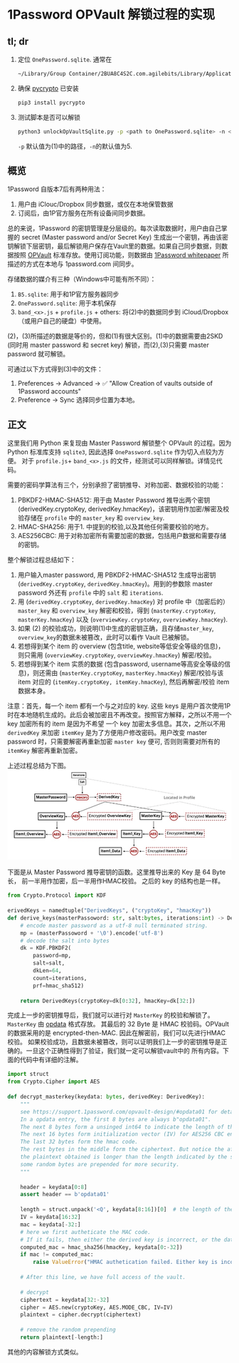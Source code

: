 # 1Password OPVault 解锁过程的实现

## tl; dr

1. 定位 `OnePassword.sqlite`. 通常在

    ```bash
    ~/Library/Group Container/2BUA8C4S2C.com.agilebits/Library/Application Support/1Password/Data/
    ```

2. 确保 [pycrypto][pycrypto] 已安装

    ```bash
    pip3 install pycrypto
    ```

3. 测试脚本是否可以解锁

    ```bash
    python3 unlockOpVaultSqlite.py -p <path to OnePassword.sqlite> -n <number of items to reveal>
    ```
    
    `-p` 默认值为(1)中的路径，`-n`的默认值为5.

## 概览

1Password 自版本7后有两种用法：

1. 用户由 iClouc/Dropbox 同步数据，或仅在本地保管数据
2. 订阅后，由1P官方服务在所有设备间同步数据。

总的来说，1Password 的密钥管理是分层级的。每次读取数据时，用户由自己掌握的 secret (Master password and/or Secret Key)
生成出一个密钥，再由该密钥解锁下层密钥，最后解锁用户保存在Vault里的数据。如果自己同步数据，则数据按照 [OPVault][OPVault Design]
标准存放。使用订阅功能，则数据由 [1Password whitepaper][whitepaper] 所描述的方式在本地与 1password.com 间同步。

存储数据的媒介有三种（Windows中可能有所不同）：

1. `B5.sqlite`: 用于和1P官方服务器同步
2. `OnePassword.sqlite`: 用于本机保存
3. `band_<x>.js` + `profile.js` + others: 将(2)中的数据同步到 iCloud/Dropbox（或用户自己的硬盘）中使用。

(2)，(3)所描述的数据是等价的，但和(1)有很大区别。(1)中的数据需要由2SKD (同时用 master password 和 secret key) 解锁，而(2),(3)只需要 master password 就可解锁。

可通过以下方式得到(3)中的文件：

1. Preferences -> Advanced -> ✅ "Allow Creation of vaults outside of 1Password accounts" 
2. Preference -> Sync 选择同步位置为本地。

## 正文

这里我们用 Python 来复现由 Master Password 解锁整个 OPVault 的过程。因为 Python 标准库支持 `sqlite3`, 
因此选择 `OnePassword.sqlite` 作为切入点较为方便。
对于 `profile.js`+ `band_<x>.js` 的文件，经测试可以同样解锁。详情见代码。

需要的密码学算法有三个，分别承担了密钥推导、对称加密、数据校验的功能：

1. PBKDF2-HMAC-SHA512: 用于由 Master Password 推导出两个密钥 (derivedKey.cryptoKey, derivedKey.hmacKey)，该密钥用作加密/解密及校验存储在 `profile` 中的 `master_key` 和 `overview_key`.
2. HMAC-SHA256: 用于1. 中提到的校验,以及其他任何需要校验的地方。
3. AES256CBC: 用于对称加密所有需要加密的数据，包括用户数据和需要存储的密钥。

整个解锁过程总结如下：

1. 用户输入master password, 用 PBKDF2-HMAC-SHA512 生成导出密钥 (`derivedKey.cryptoKey`, `derivedKey.hmacKey`)。用到的参数除 master password 外还有 `profile` 中的 `salt` 和 `iterations`.
2. 用 (`derivedKey.cryptoKey`, `derivedKey.hmacKey`) 对 profile 中（加密后的） `master_key` 和 `overview_key` 解密和校验，得到 (`masterKey.cryptoKey`, `masterKey.hmacKey`) 以及 (`overviewKey.cryptoKey`, `overviewKey.hmacKey`).
3. 如果 (2) 的校验成功，则说明(1)中生成的密钥正确，且存储`master_key`, `overview_key`的数据未被篡改，此时可以看作 Vault 已被解锁。
4. 若想得到某个 item 的 overview (包含title, website等低安全等级的信息)， 则只需用 (`overviewKey.cryptoKey`, `overviewKey.hmacKey`) 解密/校验。
5. 若想得到某个 item 实质的数据 (包含password, username等高安全等级的信息)，则还需由 (`masterKey.cryptoKey`, `masterKey.hmacKey`)
解密/校验与该 item 对应的 (`itemKey.cryptoKey, itemKey.hmacKey`), 然后再解密/校验 item 数据本身。

注意：首先，每一个 item 都有一个与之对应的 key. 这些 keys 是用户首次使用1P时在本地随机生成的。此后会被加密且不再改变。按照官方解释，之所以不用一个 key 加密所有的 item 是因为不希望 一个 key 加密太多信息。其次，之所以不用 `derivedKey` 来加密 `itemKey` 是为了方便用户修改密码。用户改变 master password 时，只需要解密再重新加密 `master key` 便可, 否则则需要对所有的 `itemKey` 解密再重新加密。

上述过程总结为下图。
![unlock process](img/unlock.png)

下面是从 Master Password 推导密钥的函数。这里推导出来的 Key 是 64 Byte 长， 前一半用作加密，后一半用作HMAC校验。
之后的 key 的结构也是一样。

```python
from Crypto.Protocol import KDF

erivedKeys = namedtuple("DerivedKeys", ("cryptoKey", "hmacKey"))
def derive_keys(masterPassoword: str, salt:bytes, iterations:int) -> DerivedKeys:
    # encode master password as a utf-8 null terminated string.
    mp = (masterPassoword + '\0').encode('utf-8')
    # decode the salt into bytes
    dk = KDF.PBKDF2(
        password=mp,
        salt=salt,
        dkLen=64,
        count=iterations,
        prf=hmac_sha512)

    return DerivedKeys(cryptoKey=dk[0:32], hmacKey=dk[32:])
```

完成上一步的密钥推导后，我们就可以进行对 `MasterKey` 的校验和解锁了。`MasterKey` 由 [opdata][opdata] 格式存放。
其最后的 32 Byte 是 HMAC 校验码。OPVault的数据采用的是 encrypted-then-MAC. 因此在解密前，我们可以先进行HMAC校验。
如果校验成功，且数据未被篡改，则可以证明我们上一步的密钥推导是正确的。一旦这个正确性得到了验证，我们就一定可以解锁vault中的
所有内容。下面的代码中有详细的注解。

```python
import struct
from Crypto.Cipher import AES

def decrypt_masterkey(keydata: bytes, derivedKey: DerivedKey):
    """
    see https://support.1password.com/opvault-design/#opdata01 for details.
    In a opdata entry, the first 8 bytes are always b"opdata01".
    The next 8 bytes form a unsinged int64 to indicate the length of the plaintext in bytes.
    The next 16 bytes form initialization vector (IV) for AES256 CBC encryption via the cryptoKey.
    The last 32 bytes form the hmac code.
    The rest bytes in the middle form the ciphertext. But notice the after decrypting the ciphertext,
    the plaintext obtained is longer than the length indicated by the second 8 bytes. This is because
    some random bytes are prepended for more security.
    """

    header = keydata[0:8]
    assert header == b'opdata01'

    length = struct.unpack('<Q', keydata[8:16])[0]  # the length of the substantial plaintext
    IV = keydata[16:32]
    mac = keydata[-32:]
    # here we first autheticate the MAC code.
    # If it fails, then either the derived key is incorrect, or the data is tampered.
    computed_mac = hmac_sha256(hmacKey, keydata[0:-32])
    if mac != computed_mac:
        raise ValueError("HMAC authetication failed. Either key is incorrect or data is tampered.")

    # After this line, we have full access of the vault.

    # decrypt
    ciphertext = keydata[32:-32]
    cipher = AES.new(cryptoKey, AES.MODE_CBC, IV=IV)
    plaintext = cipher.decrypt(ciphertext)

    # remove the random prepending
    return plaintext[-length:]
```

其他的内容解锁方式类似。

[OPVault Design]: https://support.1password.com/opvault-design/
[OPVault Directory Layout]: https://support.1password.com/opvault-design/#directory-layout
[opdata]: https://support.1password.com/opvault-design/#opdata01
[whitepaper]: https://1password.com/files/1Password-White-Paper.pdf
[pycrypto]: https://pypi.org/project/pycrypto/
